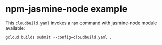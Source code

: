 # npm-jasmine-node example

This `cloudbuild.yaml` invokes a `npm` command with jasmine-node module available:
```
gcloud builds submit --config=cloudbuild.yaml .
```
